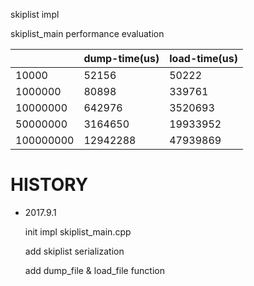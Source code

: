 skiplist impl

skiplist_main performance evaluation

||dump-time(us)|load-time(us)
---|---|---
|10000|52156|50222
|1000000|80898|339761
|10000000|642976|3520693
|50000000|3164650|19933952
|100000000|12942288|47939869


# HISTORY
- 2017.9.1

  init impl skiplist_main.cpp
  
  add skiplist serialization
  
  add dump_file & load_file function
